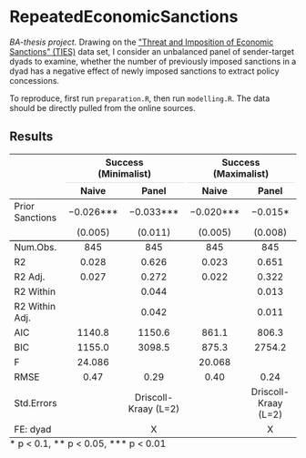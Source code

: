# RepeatedEconomicSanctions

*BA-thesis project.* Drawing on the ["Threat and Imposition of Economic Sanctions" (TIES)](https://sanctions.web.unc.edu/) data set, I consider an unbalanced panel of sender-target dyads to examine, whether the number of previously imposed sanctions in a dyad has a negative effect of newly imposed sanctions to extract policy concessions. 

To reproduce, first run `preparation.R`, then run `modelling.R`. The data should be directly pulled from the online sources. 

## Results
<table style="NAborder-bottom: 0; width: auto !important; margin-left: auto; margin-right: auto;" class="table">
 <thead>
<tr>
<th style="empty-cells: hide;border-bottom:hidden;" colspan="1"></th>
<th style="border-bottom:hidden;padding-bottom:0; padding-left:3px;padding-right:3px;text-align: center; " colspan="2"><div style="border-bottom: 1px solid #ddd; padding-bottom: 5px; ">Success <br>(Minimalist)</div></th>
<th style="border-bottom:hidden;padding-bottom:0; padding-left:3px;padding-right:3px;text-align: center; " colspan="2"><div style="border-bottom: 1px solid #ddd; padding-bottom: 5px; ">Success <br>(Maximalist)</div></th>
</tr>
  <tr>
   <th style="text-align:left;">   </th>
   <th style="text-align:center;"> Naive </th>
   <th style="text-align:center;"> Panel </th>
   <th style="text-align:center;"> Naive  </th>
   <th style="text-align:center;"> Panel  </th>
  </tr>
 </thead>
<tbody>
  <tr>
   <td style="text-align:left;"> Prior Sanctions </td>
   <td style="text-align:center;"> −0.026*** </td>
   <td style="text-align:center;"> −0.033*** </td>
   <td style="text-align:center;"> −0.020*** </td>
   <td style="text-align:center;"> −0.015* </td>
  </tr>
  <tr>
   <td style="text-align:left;box-shadow: 0px 1.5px">  </td>
   <td style="text-align:center;box-shadow: 0px 1.5px"> (0.005) </td>
   <td style="text-align:center;box-shadow: 0px 1.5px"> (0.011) </td>
   <td style="text-align:center;box-shadow: 0px 1.5px"> (0.005) </td>
   <td style="text-align:center;box-shadow: 0px 1.5px"> (0.008) </td>
  </tr>
  <tr>
   <td style="text-align:left;"> Num.Obs. </td>
   <td style="text-align:center;"> 845 </td>
   <td style="text-align:center;"> 845 </td>
   <td style="text-align:center;"> 845 </td>
   <td style="text-align:center;"> 845 </td>
  </tr>
  <tr>
   <td style="text-align:left;"> R2 </td>
   <td style="text-align:center;"> 0.028 </td>
   <td style="text-align:center;"> 0.626 </td>
   <td style="text-align:center;"> 0.023 </td>
   <td style="text-align:center;"> 0.651 </td>
  </tr>
  <tr>
   <td style="text-align:left;"> R2 Adj. </td>
   <td style="text-align:center;"> 0.027 </td>
   <td style="text-align:center;"> 0.272 </td>
   <td style="text-align:center;"> 0.022 </td>
   <td style="text-align:center;"> 0.322 </td>
  </tr>
  <tr>
   <td style="text-align:left;"> R2 Within </td>
   <td style="text-align:center;">  </td>
   <td style="text-align:center;"> 0.044 </td>
   <td style="text-align:center;">  </td>
   <td style="text-align:center;"> 0.013 </td>
  </tr>
  <tr>
   <td style="text-align:left;"> R2 Within Adj. </td>
   <td style="text-align:center;">  </td>
   <td style="text-align:center;"> 0.042 </td>
   <td style="text-align:center;">  </td>
   <td style="text-align:center;"> 0.011 </td>
  </tr>
  <tr>
   <td style="text-align:left;"> AIC </td>
   <td style="text-align:center;"> 1140.8 </td>
   <td style="text-align:center;"> 1150.6 </td>
   <td style="text-align:center;"> 861.1 </td>
   <td style="text-align:center;"> 806.3 </td>
  </tr>
  <tr>
   <td style="text-align:left;"> BIC </td>
   <td style="text-align:center;"> 1155.0 </td>
   <td style="text-align:center;"> 3098.5 </td>
   <td style="text-align:center;"> 875.3 </td>
   <td style="text-align:center;"> 2754.2 </td>
  </tr>
  <tr>
   <td style="text-align:left;"> F </td>
   <td style="text-align:center;"> 24.086 </td>
   <td style="text-align:center;">  </td>
   <td style="text-align:center;"> 20.068 </td>
   <td style="text-align:center;">  </td>
  </tr>
  <tr>
   <td style="text-align:left;"> RMSE </td>
   <td style="text-align:center;"> 0.47 </td>
   <td style="text-align:center;"> 0.29 </td>
   <td style="text-align:center;"> 0.40 </td>
   <td style="text-align:center;"> 0.24 </td>
  </tr>
  <tr>
   <td style="text-align:left;"> Std.Errors </td>
   <td style="text-align:center;">  </td>
   <td style="text-align:center;"> Driscoll-Kraay (L=2) </td>
   <td style="text-align:center;">  </td>
   <td style="text-align:center;"> Driscoll-Kraay (L=2) </td>
  </tr>
  <tr>
   <td style="text-align:left;"> FE: dyad </td>
   <td style="text-align:center;">  </td>
   <td style="text-align:center;"> X </td>
   <td style="text-align:center;">  </td>
   <td style="text-align:center;"> X </td>
  </tr>
</tbody>
<tfoot><tr><td style="padding: 0; " colspan="100%">
<sup></sup> * p &lt; 0.1, ** p &lt; 0.05, *** p &lt; 0.01</td></tr></tfoot>
</table>


